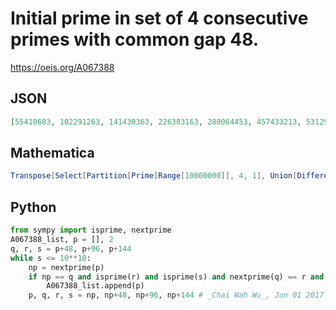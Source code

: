 # Initial prime in set of 4 consecutive primes with common gap 48\.
https://oeis.org/A067388
## JSON
```JSON
[55410683, 102291263, 141430363, 226383163, 280064453, 457433213, 531290533, 542418463, 555695713, 582949903, 629444003, 664652203, 665813153, 777809113, 802919653, 852404053, 887653633, 894328243, 898734673, 979048313, 993517643]
```
## Mathematica
```Mathematica
Transpose[Select[Partition[Prime[Range[10000000]], 4, 1], Union[Differences[#]]=={48}&]][[1]] (* _Vincenzo Librandi_, Jun 21 2015 *)
```
## Python
```Python
from sympy import isprime, nextprime
A067388_list, p = [], 2
q, r, s = p+48, p+96, p+144
while s <= 10**10:
    np = nextprime(p)
    if np == q and isprime(r) and isprime(s) and nextprime(q) == r and nextprime(r) == s:
        A067388_list.append(p)
    p, q, r, s = np, np+48, np+96, np+144 # _Chai Wah Wu_, Jun 01 2017
```
